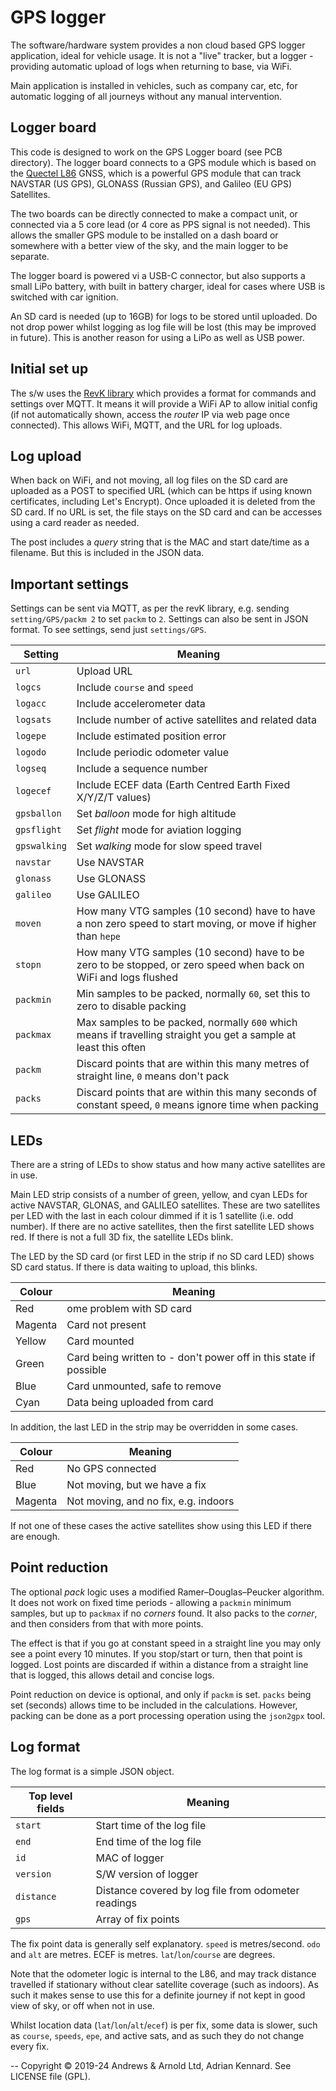# GPS logger

The software/hardware system provides a non cloud based GPS logger application, ideal for vehicle usage. It is not a "live" tracker, but a logger - providing automatic upload of logs when returning to base, via WiFi.

Main application is installed in vehicles, such as company car, etc, for automatic logging of all journeys without any manual intervention.

## Logger board

This code is designed to work on the GPS Logger board (see PCB directory). The logger board connects to a GPS module which is based on the [Quectel L86](https://www.quectel.com/wp-content/uploads/pdfupload/Quectel_L86_GNSS_Specification_V1.3.pdf) GNSS, which is a powerful GPS module that can track NAVSTAR (US GPS), GLONASS (Russian GPS), and Galileo (EU GPS) Satellites.

The two boards can be directly connected to make a compact unit, or connected via a 5 core lead (or 4 core as PPS signal is not needed). This allows the smaller GPS module to be installed on a dash board or somewhere with a better view of the sky, and the main logger to be separate.

The logger board is powered vi a USB-C connector, but also supports a small LiPo battery, with built in battery charger, ideal for cases where USB is switched with car ignition.

An SD card is needed (up to 16GB) for logs to be stored until uploaded. Do not drop power whilst logging as log file will be lost (this may be improved in future). This is another reason for using a LiPo as well as USB power.

## Initial set up

The s/w uses the [RevK library](https://github.com/revk/ESP32-RevK) which provides a format for commands and settings over MQTT. It means it will provide a WiFi AP to allow initial config (if not automatically shown, access the *router* IP via web page once connected). This allows WiFi, MQTT, and the URL for log uploads.

## Log upload

When back on WiFi, and not moving, all log files on the SD card are uploaded as a POST to specified URL (which can be https if using known certificates, including Let's Encrypt). Once uploaded it is deleted from the SD card. If no URL is set, the file stays on the SD card and can be accesses using a card reader as needed.

The post includes a *query* string that is the MAC and start date/time as a filename. But this is included in the JSON data.

## Important settings

Settings can be sent via MQTT, as per the revK library, e.g. sending `setting/GPS/packm 2` to set `packm` to `2`. Settings can also be sent in JSON format. To see settings, send just `settings/GPS`.

|Setting|Meaning|
|-------|-------|
|`url`|Upload URL|
|`logcs`|Include `course` and `speed`|
|`logacc`|Include accelerometer data|
|`logsats`|Include number of active satellites and related data|
|`logepe`|Include estimated position error|
|`logodo`|Include periodic odometer value|
|`logseq`|Include a sequence number|
|`logecef`|Include ECEF data (Earth Centred Earth Fixed X/Y/Z/T values)|
|`gpsballon`|Set *balloon* mode for high altitude|
|`gpsflight`|Set *flight* mode for aviation logging|
|`gpswalking`|Set *walking* mode for slow speed travel|
|`navstar`|Use NAVSTAR|
|`glonass`|Use GLONASS|
|`galileo`|Use GALILEO|
|`moven`|How many VTG samples (10 second) have to have a non zero speed to start moving, or move if higher than `hepe`|
|`stopn`|How many VTG samples (10 second) have to be zero to be stopped, or zero speed when back on WiFi and logs flushed|
|`packmin`|Min samples to be packed, normally `60`, set this to zero to disable packing|
|`packmax`|Max samples to be packed, normally `600` which means if travelling straight you get a sample at least this often|
|`packm`|Discard points that are within this many metres of straight line, `0` means don't pack|
|`packs`|Discard points that are within this many seconds of constant speed, `0` means ignore time when packing|

## LEDs

There are a string of LEDs to show status and how many active satellites are in use.

Main LED strip consists of a number of green, yellow, and cyan LEDs for active NAVSTAR, GLONAS, and GALILEO satellites. These are two satellites per LED with the last in each colour dimmed if it is 1 satellite (i.e. odd number).
If there are no active satellites, then the first satellite LED shows red. If there is not a full 3D fix, the satellite LEDs blink.

The LED by the SD card (or first LED in the strip if no SD card LED) shows SD card status. If there is data waiting to upload, this blinks.

|Colour|Meaning|
|------|-------|
|Red|ome problem with SD card|
|Magenta|Card not present|
|Yellow|Card mounted|
|Green|Card being written to - don't power off in this state if possible|
|Blue|Card unmounted, safe to remove|
|Cyan|Data being uploaded from card|

In addition, the last LED in the strip may be overridden in some cases.

|Colour|Meaning|
|------|-------|
|Red|No GPS connected|
|Blue|Not moving, but we have a fix|
|Magenta|Not moving, and no fix, e.g. indoors|

If not one of these cases the active satellites show using this LED if there are enough.

## Point reduction

The optional *pack* logic uses a modified Ramer–Douglas–Peucker algorithm. It does not work on fixed time periods - allowing a `packmin` minimum samples, but up to `packmax` if no *corners* found. It also packs to the *corner*, and then considers from that with more points.

The effect is that if you go at constant speed in a straight line you may only see a point every 10 minutes. If you stop/start or turn, then that point is logged. Lost points are discarded if within a distance from a straight line that is logged, this allows detail and concise logs.

Point reduction on device is optional, and only if `packm` is set. `packs` being set (seconds) allows time to be included in the calculations. However, packing can be done as a port processing operation using the `json2gpx` tool.

## Log format

The log format is a simple JSON object.

|Top level fields|Meaning|
|----------------|-------|
|`start`|Start time of the log file|
|`end`|End time of the log file|
|`id`|MAC of logger|
|`version`|S/W version of logger|
|`distance`|Distance covered by log file from odometer readings|
|`gps`|Array of fix points|

The fix point data is generally self explanatory. `speed` is metres/second. `odo` and `alt` are metres. ECEF is metres. `lat`/`lon`/`course` are degrees.

Note that the odometer logic is internal to the L86, and may track distance travelled if stationary without clear satellite coverage (such as indoors). As such it makes sense to use this for a definite journey if not kept in good view of sky, or off when not in use.

Whilst location data (`lat`/`lon`/`alt`/`ecef`) is per fix, some data is slower, such as `course`, `speeds`, `epe`, and active sats, and as such they do not change every fix.

--
Copyright © 2019-24 Andrews & Arnold Ltd, Adrian Kennard. See LICENSE file (GPL).
